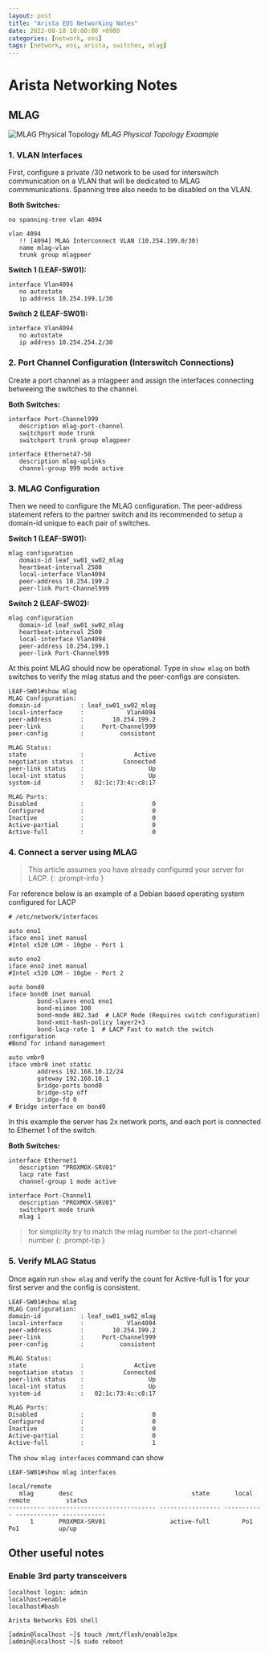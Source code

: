 ```yaml
---
layout: post
title: "Arista EOS Networking Notes"
date: 2022-08-18 10:00:00 +0900
categories: [network, eos]
tags: [network, eos, arista, switches, mlag]
---
```



# Arista Networking Notes


## MLAG

![MLAG Physical Topology](/img/arista-mlag-physical-topology.png)
_MLAG Physical Topology Exaample_

### 1. VLAN Interfaces
First, configure a private /30 network to be used for interswitch communication on a VLAN that will be dedicated to MLAG commmunications. Spanning tree also needs to be disabled on the VLAN. 

**Both Switches:**
```
no spanning-tree vlan 4094

vlan 4094
   !! [4094] MLAG Interconnect VLAN (10.254.199.0/30)
   name mlag-vlan
   trunk group mlagpeer
```

**Switch 1 (LEAF-SW01):**
```
interface Vlan4094
   no autostate
   ip address 10.254.199.1/30 
```

**Switch 2 (LEAF-SW01):**
```
interface Vlan4094
   no autostate
   ip address 10.254.254.2/30
```

### 2. Port Channel Configuration (Interswitch Connections)

Create a port channel as a mlagpeer and assign the interfaces connecting betweeing the switches to the channel. 

**Both Switches:**
```
interface Port-Channel999
   description mlag-port-channel
   switchport mode trunk
   switchport trunk group mlagpeer

interface Ethernet47-50
   description mlag-uplinks
   channel-group 999 mode active
```

### 3. MLAG Configuration

Then we need to configure the MLAG configuration. The peer-address statement refers to the partner switch and its recommended to setup a domain-id unique to each pair of switches. 

**Switch 1 (LEAF-SW01):**
```
mlag configuration
   domain-id leaf_sw01_sw02_mlag
   heartbeat-interval 2500
   local-interface Vlan4094
   peer-address 10.254.199.2
   peer-link Port-Channel999
```
**Switch 2 (LEAF-SW02):**
```
mlag configuration
   domain-id leaf_sw01_sw02_mlag
   heartbeat-interval 2500
   local-interface Vlan4094
   peer-address 10.254.199.1
   peer-link Port-Channel999
```
At this point MLAG should now be operational. Type in `show mlag` on both switches to verify the mlag status and the peer-configs are consisten. 


```
LEAF-SW01#show mlag
MLAG Configuration:
domain-id           : leaf_sw01_sw02_mlag
local-interface     :            Vlan4094
peer-address        :        10.254.199.2
peer-link           :     Port-Channel999
peer-config         :          consistent

MLAG Status:
state               :              Active
negotiation status  :           Connected
peer-link status    :                  Up
local-int status    :                  Up
system-id           :   02:1c:73:4c:c8:17

MLAG Ports:
Disabled            :                   0
Configured          :                   0
Inactive            :                   0
Active-partial      :                   0
Active-full         :                   0
```


### 4. Connect a server using MLAG 

> This article assumes you have already configured your server for LACP. 
{: .prompt-info }

For reference below is an example of a Debian based operating system configured for LACP

```shell
# /etc/network/interfaces

auto eno1
iface eno1 inet manual
#Intel x520 LOM - 10gbe - Port 1

auto eno2
iface eno2 inet manual
#Intel x520 LOM - 10gbe - Port 2

auto bond0
iface bond0 inet manual
        bond-slaves eno1 eno1
        bond-miimon 100
        bond-mode 802.3ad  # LACP Mode (Requires switch configuration)
        bond-xmit-hash-policy layer2+3
        bond-lacp-rate 1  # LACP Fast to match the switch configuration
#Bond for inband management

auto vmbr0
iface vmbr0 inet static
        address 192.168.10.12/24
        gateway 192.168.10.1
        bridge-ports bond0
        bridge-stp off
        bridge-fd 0
# Bridge interface on bond0
```

In this example the server has 2x network ports, and each port is connected to Ethernet 1 of the switch. 


**Both Switches:**
```
interface Ethernet1
   description "PROXMOX-SRV01"
   lacp rate fast
   channel-group 1 mode active

interface Port-Channel1
   description "PROXMOX-SRV01"
   switchport mode trunk
   mlag 1
```

> for simplicity try to match the mlag number to the port-channel number
{: .prompt-tip }

### 5. Verify MLAG Status

Once again run `show mlag` and verify the count for Active-full is 1 for your first server and the config is consistent.
```
LEAF-SW01#show mlag
MLAG Configuration:
domain-id           : leaf_sw01_sw02_mlag
local-interface     :            Vlan4094
peer-address        :        10.254.199.2
peer-link           :     Port-Channel999
peer-config         :          consistent

MLAG Status:
state               :              Active
negotiation status  :           Connected
peer-link status    :                  Up
local-int status    :                  Up
system-id           :   02:1c:73:4c:c8:17

MLAG Ports:
Disabled            :                   0
Configured          :                   0
Inactive            :                   0
Active-partial      :                   0
Active-full         :                   1
```

The `show mlag interfaces` command can show 
```
LEAF-SW01#show mlag interfaces
                                                                                     local/remote
   mlag       desc                                 state       local       remote          status
---------- ------------------------------ ----------------- ----------- ------------ ------------
      1       PROXMOX-SRV01                  active-full         Po1          Po1           up/up
```

## Other useful notes

### Enable 3rd party transceivers
```
localhost login: admin
localhost>enable
localhost#bash

Arista Networks EOS shell

[admin@localhost ~]$ touch /mnt/flash/enable3px
[admin@localhost ~]$ sudo reboot
``` 
